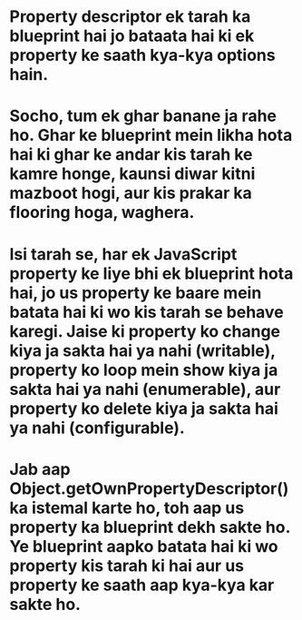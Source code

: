 # Property descriptor ek tarah ka blueprint hai jo bataata hai ki ek property ke saath kya-kya options hain.

# Socho, tum ek ghar banane ja rahe ho. Ghar ke blueprint mein likha hota hai ki ghar ke andar kis tarah ke kamre honge, kaunsi diwar kitni mazboot hogi, aur kis prakar ka flooring hoga, waghera.

# Isi tarah se, har ek JavaScript property ke liye bhi ek blueprint hota hai, jo us property ke baare mein batata hai ki wo kis tarah se behave karegi. Jaise ki property ko change kiya ja sakta hai ya nahi (writable), property ko loop mein show kiya ja sakta hai ya nahi (enumerable), aur property ko delete kiya ja sakta hai ya nahi (configurable).

# Jab aap Object.getOwnPropertyDescriptor() ka istemal karte ho, toh aap us property ka blueprint dekh sakte ho. Ye blueprint aapko batata hai ki wo property kis tarah ki hai aur us property ke saath aap kya-kya kar sakte ho.
